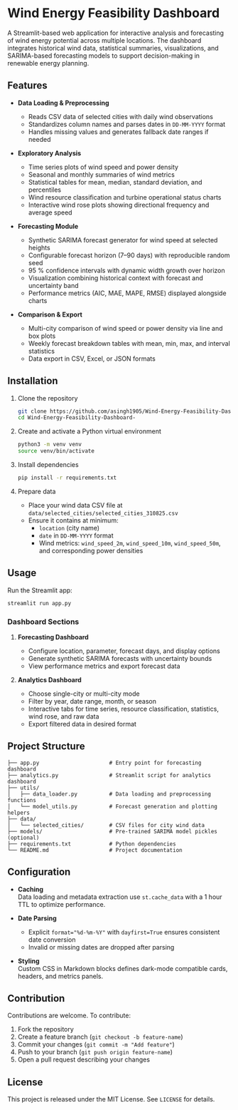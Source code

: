# Wind Energy Feasibility Dashboard

A Streamlit-based web application for interactive analysis and forecasting of wind energy potential across multiple locations. The dashboard integrates historical wind data, statistical summaries, visualizations, and SARIMA-based forecasting models to support decision-making in renewable energy planning.

## Features

- **Data Loading & Preprocessing**  
  - Reads CSV data of selected cities with daily wind observations  
  - Standardizes column names and parses dates in `DD-MM-YYYY` format  
  - Handles missing values and generates fallback date ranges if needed

- **Exploratory Analysis**  
  - Time series plots of wind speed and power density  
  - Seasonal and monthly summaries of wind metrics  
  - Statistical tables for mean, median, standard deviation, and percentiles  
  - Wind resource classification and turbine operational status charts  
  - Interactive wind rose plots showing directional frequency and average speed

- **Forecasting Module**  
  - Synthetic SARIMA forecast generator for wind speed at selected heights  
  - Configurable forecast horizon (7–90 days) with reproducible random seed  
  - 95 % confidence intervals with dynamic width growth over horizon  
  - Visualization combining historical context with forecast and uncertainty band  
  - Performance metrics (AIC, MAE, MAPE, RMSE) displayed alongside charts

- **Comparison & Export**  
  - Multi-city comparison of wind speed or power density via line and box plots  
  - Weekly forecast breakdown tables with mean, min, max, and interval statistics  
  - Data export in CSV, Excel, or JSON formats  

## Installation

1. Clone the repository  
   ```bash
   git clone https://github.com/asingh1905/Wind-Energy-Feasibility-Dashboard-.git
   cd Wind-Energy-Feasibility-Dashboard-
   ```

2. Create and activate a Python virtual environment  
   ```bash
   python3 -m venv venv
   source venv/bin/activate
   ```

3. Install dependencies  
   ```bash
   pip install -r requirements.txt
   ```

4. Prepare data  
   - Place your wind data CSV file at `data/selected_cities/selected_cities_310825.csv`  
   - Ensure it contains at minimum:  
     - `location` (city name)  
     - `date` in `DD-MM-YYYY` format  
     - Wind metrics: `wind_speed_2m`, `wind_speed_10m`, `wind_speed_50m`, and corresponding power densities

## Usage

Run the Streamlit app:  
```bash
streamlit run app.py
```

### Dashboard Sections

1. **Forecasting Dashboard**  
   - Configure location, parameter, forecast days, and display options  
   - Generate synthetic SARIMA forecasts with uncertainty bounds  
   - View performance metrics and export forecast data

2. **Analytics Dashboard**  
   - Choose single-city or multi-city mode  
   - Filter by year, date range, month, or season  
   - Interactive tabs for time series, resource classification, statistics, wind rose, and raw data  
   - Export filtered data in desired format

## Project Structure

```
├── app.py                      # Entry point for forecasting dashboard
├── analytics.py                # Streamlit script for analytics dashboard
├── utils/
│   ├── data_loader.py          # Data loading and preprocessing functions
│   └── model_utils.py          # Forecast generation and plotting helpers
├── data/
│   └── selected_cities/        # CSV files for city wind data
├── models/                     # Pre-trained SARIMA model pickles (optional)
├── requirements.txt            # Python dependencies
└── README.md                   # Project documentation
```

## Configuration

- **Caching**  
  Data loading and metadata extraction use `st.cache_data` with a 1 hour TTL to optimize performance.

- **Date Parsing**  
  - Explicit `format="%d-%m-%Y"` with `dayfirst=True` ensures consistent date conversion  
  - Invalid or missing dates are dropped after parsing

- **Styling**  
  Custom CSS in Markdown blocks defines dark-mode compatible cards, headers, and metrics panels.

## Contribution

Contributions are welcome. To contribute:

1. Fork the repository  
2. Create a feature branch (`git checkout -b feature-name`)  
3. Commit your changes (`git commit -m "Add feature"`)  
4. Push to your branch (`git push origin feature-name`)  
5. Open a pull request describing your changes

## License

This project is released under the MIT License. See `LICENSE` for details.
